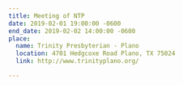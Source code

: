 ```yaml
---
title: Meeting of NTP
date: 2019-02-01 19:00:00 -0600
end_date: 2019-02-02 14:00:00 -0600
place:
  name: Trinity Presbyterian - Plano
  location: 4701 Hedgcoxe Road Plano, TX 75024
  link: http://www.trinityplano.org/

---
```

